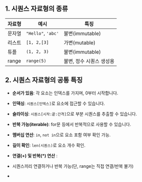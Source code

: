## 1. 시퀀스 자료형의 종류

|자료형|예시|특징|
|---|---|---|
|문자열|`"Hello"`, `'abc'`|불변(immutable)|
|리스트|`[1, 2,[3]`|가변(mutable)|
|튜플|`(1, 2, 3)`|불변(immutable)|
|range|`range(5)`|불변, 정수 시퀀스 생성용|
## 2. 시퀀스 자료형의 공통 특징

- **순서가 있음**: 각 요소는 인덱스를 가지며, 0부터 시작합니다.
    
- **인덱싱**: `시퀀스[인덱스]`로 요소에 접근할 수 있습니다.
    
- **슬라이싱**: `시퀀스[시작:끝:간격]`으로 부분 시퀀스를 추출할 수 있습니다.
    
- **반복 가능(iterable)**: for문 등에서 반복적으로 사용할 수 있습니다.
    
- **멤버십 연산**: `in`, `not in`으로 요소 포함 여부 확인 가능.
    
- **길이 확인**: `len(시퀀스)`로 요소 개수 확인.
    
- **연결(+) 및 반복(*) 연산** :
- 시퀀스끼리 연결하거나 반복 가능(단, range는 직접 연결/반복 불가)
- 